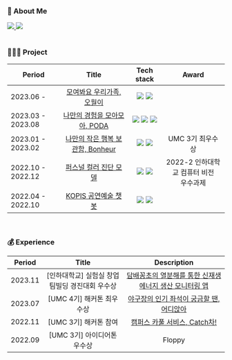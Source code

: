 <!-- [![Hits](https://hits.sh/github.com/zer0silver.svg?view=today-total&style=for-the-badge&color=f9ee86)](https://hits.sh/github.com/zer0silver/) -->
<!-- <img src="https://capsule-render.vercel.app/api?type=Cylinder
&color=auto&height=170&section=header&text=young%20eun&fontSize=60&fontAlign=50&fontAlignY=40" /> -->
<h3 >🫧 About Me </h3>
<a href="https://zer0silver.tistory.com"> <img src="https://img.shields.io/badge/Tech Blog-EF2D5E?style=flat-square&logo=GitHub Sponsors&logoColor=white&link=https://zer0silver.tistory.com"/> </a>
<!-- <a href="https://www.notion.so/9df2ec6d19294e8fa16981887fe2fafe"> <img src="https://img.shields.io/badge/Portfolio-BA478F?style=flat-square&logo=Waze&logoColor=white&link=https://www.notion.so/9df2ec6d19294e8fa16981887fe2fafe"/> </a> -->
<a href="mailto:duddms0_0@naver.com"><img src="https://img.shields.io/badge/Email-1572B6?style=flat-square&logo=Mail.Ru&logoColor=white&link=mailto:duddms0_0@naver.com"/></a>  
<br/>
<br>  

<h3 >👩🏻‍💻 Project </h3>

|Period|Title|Tech stack|Award|
|---|:-----------:|:---:|:---:|
|2023.06 - |[모여봐요 우리가족, 오월이](https://github.com/TeamOwori)|<img src="https://img.shields.io/badge/Java-007396?style=flat-square&logo=Java&logoColor=white"/> </a><img src="https://img.shields.io/badge/SpringBoot-6DB33F?style=flat-square&logo=SpringBoot&logoColor=white"/></a>||
|2023.03 - 2023.08|[나만의 경험을 모아모아, PODA](https://github.com/orgs/portfolio-diary/repositories)|<img src="https://img.shields.io/badge/React-61DAFB?style=flat-square&logo=React&logoColor=white"> <img src="https://img.shields.io/badge/Java-007396?style=flat-square&logo=Java&logoColor=white"/> </a><img src="https://img.shields.io/badge/SpringBoot-6DB33F?style=flat-square&logo=SpringBoot&logoColor=white"/></a>||
|2023.01 - 2023.02|[나만의 작은 행복 보관함, Bonheur](https://github.com/umc-bonheur/bonheur-server)|<img src="https://img.shields.io/badge/Java-007396?style=flat-square&logo=Java&logoColor=white"/> </a><img src="https://img.shields.io/badge/SpringBoot-6DB33F?style=flat-square&logo=SpringBoot&logoColor=white"/></a>|UMC 3기 최우수상|
|2022.10 - 2022.12|[퍼스널 컬러 진단 모델](https://github.com/youngeun-dev/personal-color-prediction)|<img src="https://img.shields.io/badge/OpenCV-5C3EE8?style=flat-square&logo=OpenCV&logoColor=white"> <img src="https://img.shields.io/badge/TensorFlow-FF6F00?style=flat-square&logo=TensorFlow&logoColor=white"/>|2022-2 인하대학교 컴퓨터 비전 <br>우수과제|
|2022.04 - 2022.10|[KOPIS 공연예술 챗봇](https://github.com/youngeun-dev/hanium-chatbot)|<img src="https://img.shields.io/badge/Flask-000000?style=flat-square&logo=Flask&logoColor=white"/></a> <img src="https://img.shields.io/badge/DialogFlow-FF9800?style=flat-square&logo=DialogFlow&logoColor=white"/></a>||

<br>

<h3 >💰 Experience </h3>

|Period|Title|Description|
|---|:--------:|:---:|
|2023.11|[인하대학교] 실험실 창업 팀빌딩 경진대회 우수상|[담배꽁초의 열분해를 통한 신재생 에너지 생산 모니터링 앱](https://github.com/product-challenge-inha/back-end)|
|2023.07|[UMC 4기] 해커톤 최우수상|[야구장의 인기 좌석이 궁금할 땐, 어디앉아](https://github.com/UMC-Hackathon-VTeam/WhereSeat_Back_Spring)|
|2022.11|[UMC 3기] 해커톤 참여|[캠퍼스 카풀 서비스, Catch차!](https://github.com/University-MakeUs-Challenge/3rd-hackathon-Team1/tree/main/server)|
|2022.09|[UMC 3기] 아이디어톤 우수상|Floppy||
